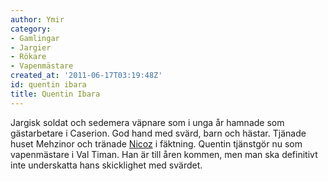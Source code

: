 ```yaml
---
author: Ymir
category:
- Gamlingar
- Jargier
- Rökare
- Vapenmästare
created_at: '2011-06-17T03:19:48Z'
id: quentin ibara
title: Quentin Ibara
---
```

Jargisk soldat och sedemera väpnare som i unga år hamnade som gästarbetare i Caserion. God hand med svärd, barn och hästar. Tjänade huset Mehzinor och tränade [Nicoz] i fäktning. Quentin tjänstgör nu som vapenmästare i Val Timan. Han är till åren kommen, men man ska definitivt inte underskatta hans skicklighet med svärdet.

  [Nicoz]: Nicoz_Mehzinor